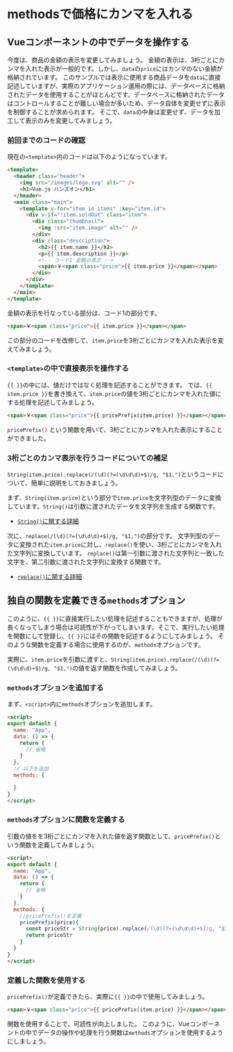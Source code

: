 # methodsで価格にカンマを入れる

## Vueコンポーネントの中でデータを操作する
今度は、商品の金額の表示を変更してみましょう。
金額の表示は、3桁ごとにカンマを入れた表示が一般的です。しかし、`data`の`price`にはカンマのない金額が格納されています。
このサンプルでは表示に使用する商品データを`data`に直接記述していますが、実際のアプリケーション運用の際には、データベースに格納されたデータを使用することがほとんどです。データベースに格納されたデータはコントロールすることが難しい場合が多いため、データ自体を変更せずに表示を制御することが求められます。
そこで、`data`の中身は変更せず、データを加工して表示のみを変更してみましょう。

### 前回までのコードの確認
現在の`<template>`内のコードは以下のようになっています。

```html
<template>
  <header class="header">
    <img src="/images/logo.svg" alt="" />
    <h1>Vue.js ハンズオン</h1>
  </header>
  <main class="main">
    <template v-for="item in items" :key="item.id">
      <div v-if="!item.soldOut" class="item">
        <div class="thumbnail">
          <img :src="item.image" alt="" />
        </div>
        <div class="description">
          <h2>{{ item.name }}</h2>
          <p>{{ item.description }}</p>
          <!-- コード1 金額の表示 -->
          <span>￥<span class="price">{{ item.price }}</span></span>
        </div>
      </div>
    </template>
  </main>
</template>
```

金額の表示を行なっている部分は、コード1の部分です。

```html
<span>￥<span class="price">{{ item.price }}</span></span>
```

この部分のコードを改修して、`item.price`を3桁ごとにカンマを入れた表示を変えてみましょう。

### `<template>`の中で直接表示を操作する

`{{ }}`の中には、値だけではなく処理を記述することができます。
では、`{{ item.price }}`を書き換えて、`item.price`の値を3桁ごとにカンマを入れた値にする処理を記述してみましょう。

```html
<span>￥<span class="price">{{ pricePrefix(item.price) }}</span></span>
```

`pricePrefix()` という関数を用いて、3桁ごとにカンマを入れた表示にすることができました。

### 3桁ごとのカンマ表示を行うコードについての補足
`String(item.price).replace(/(\d)(?=(\d\d\d)+$)/g, "$1,")`というコードについて、簡単に説明をしておきましょう。

まず、`String(item.price)`という部分で`item.price`を文字列型のデータに変換しています。`String()`は引数に渡されたデータを文字列を生成する関数です。

- [`String()`に関する詳細](https://developer.mozilla.org/ja/docs/Web/JavaScript/Reference/Global_Objects/String/String)

次に、`replace(/(\d)(?=(\d\d\d)+$)/g, "$1,")`の部分です。
文字列型のデータに変換された`item.price`に対し、`replace()`を使い、3桁ごとにカンマを入れた文字列に変換しています。
`replace()`は第一引数に渡された文字列と一致した文字を、第二引数に渡された文字列に変換する関数です。

- [`replace()`に関する詳細](https://developer.mozilla.org/ja/docs/Web/JavaScript/Reference/Global_Objects/String/replace)

## 独自の関数を定義できる`methods`オプション

このように、`{{ }}`に直接実行したい処理を記述することもできますが、処理が長くなってしまう場合は可読性が下がってしまいます。そこで、実行したい処理を関数にして登録し、`{{ }}`にはその関数を記述するようにしてみましょう。
そのような関数を定義する場合に使用するのが、`methods`オプションです。

実際に、`item.price`を引数に渡すと、`String(item.price).replace(/(\d)(?=(\d\d\d)+$)/g, "$1,")`の値を返す関数を作成してみましょう。

### `methods`オプションを追加する
まず、`<script>`内に`methods`オプションを追加します。

```html
<script>
export default {
  name: "App",
  data: () => {
    return {
      // 省略
    }
  },
  // 以下を追加
  methods: {

  }
}
</script>
```

### `methods`オプションに関数を定義する
引数の値をを3桁ごとにカンマを入れた値を返す関数として、`pricePrefix()`という関数を定義してみましょう。

```html
<script>
export default {
  name: "App",
  data: () => {
    return {
      // 省略
    }
  },
  methods: {
    //pricePrefix()を定義
    pricePrefix(price){
      const priceStr = String(price).replace(/(\d)(?=(\d\d\d)+$)/g, "$1,")
      return priceStr
    }
  }
}
</script>
```

### 定義した関数を使用する
`pricePrefix()`が定義できたら、実際に`{{ }}`の中で使用してみましょう。

```html
<span>￥<span class="price">{{ pricePrefix(item.price) }}</span></span>
```

関数を使用することで、可読性が向上しました。
このように、Vueコンポーネントの中でデータの操作や処理を行う関数は`methods`オプションを使用するようにしましょう。
